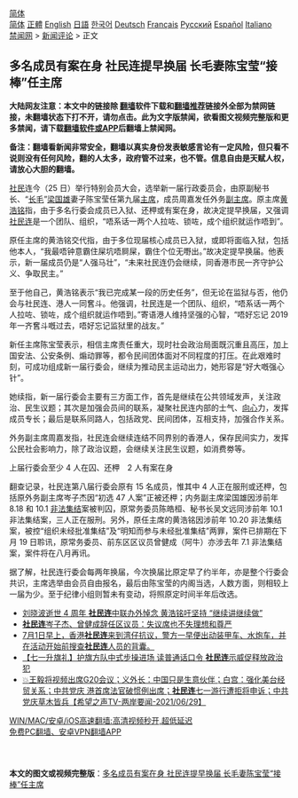  <!-- 面包屑导航 --> <div class="breadcrumb"><!-- GTranslate: https://gtranslate.io/ -->  <div class="switcher notranslate">  <div class="selected">  <a href="#" onclick="return false;"> 简体</a>  </div>  <div class="option">  <a href="https://www.bannedbook.org" onclick="doGTranslate('zh-CN|zh-CN');jQuery('div.switcher div.selected a').html(jQuery(this).html());return false;" title="简体中文" class="nturl selected"> 简体</a>  <a href="https://www.bannedbook.org/zh-tw/" onclick="doGTranslate('zh-CN|zh-TW');jQuery('div.switcher div.selected a').html(jQuery(this).html());return false;" title="繁體中文" class="nturl"> 正體</a>  <a href="https://www.bannedbook.org/en/" onclick="doGTranslate('zh-CN|en');jQuery('div.switcher div.selected a').html(jQuery(this).html());return false;" title="English" class="nturl"> English</a>  <a href="https://www.bannedbook.org/ja/" onclick="doGTranslate('zh-CN|ja');jQuery('div.switcher div.selected a').html(jQuery(this).html());return false;" title="日本語" class="nturl"> 日語</a>  <a href="https://www.bannedbook.org/ko/" onclick="doGTranslate('zh-CN|ko');jQuery('div.switcher div.selected a').html(jQuery(this).html());return false;" title="한국어" class="nturl"> 한국어</a>  <a href="https://www.bannedbook.org/de/" onclick="doGTranslate('zh-CN|de');jQuery('div.switcher div.selected a').html(jQuery(this).html());return false;" title="Deutsch" class="nturl"> Deutsch</a>  <a href="https://www.bannedbook.org/fr/" onclick="doGTranslate('zh-CN|fr');jQuery('div.switcher div.selected a').html(jQuery(this).html());return false;" title="Français" class="nturl"> Français</a>  <a href="https://www.bannedbook.org/ru/" onclick="doGTranslate('zh-CN|ru');jQuery('div.switcher div.selected a').html(jQuery(this).html());return false;" title="Русский" class="nturl"> Русский</a>  <a href="https://www.bannedbook.org/es/" onclick="doGTranslate('zh-CN|es');jQuery('div.switcher div.selected a').html(jQuery(this).html());return false;" title="Español" class="nturl"> Español</a>  <a href="https://www.bannedbook.org/it/" onclick="doGTranslate('zh-CN|it');jQuery('div.switcher div.selected a').html(jQuery(this).html());return false;" title="Italiano" class="nturl"> Italiano</a>  </div>  </div>      <div class='breadcrumb-sub'><!-- Breadcrumb NavXT 6.3.0 --> <a href="https://www.bannedbook.org/" class="home">禁闻网</a> &gt; <a href="https://www.bannedbook.org/bnews/comments/" class="category">新闻评论</a> &gt; 正文</div></div><h2>多名成员有案在身 社民连提早换届 长毛妻陈宝莹“接棒”任主席</h2> <p class="notice"><b>大陆网友注意：本文中的链接除 <a href="https://github.com/bannedbook/fanqiang" >翻墙</a>软件下载和<a href="https://github.com/killgcd/justmysocks/blob/master/README.md">翻墙推荐</a>链接外全部为禁网链接，未翻墙状态下打不开，请勿点击。此为文字版禁闻，欲看图文视频完整版和更多禁闻，请下载<a href="https://github.com/bannedbook/fanqiang">翻墙软件或APP</a>后翻墙上禁闻网。</p><p>备注：翻墙看新闻非常安全，翻墙以真实身份发表敏感言论有一定风险，但只看不说则没有任何风险，翻的人太多，政府管不过来，也不管。信息自由是天赋人权，请放心大胆的翻墙。</b></p>  <div class="entry">  <p><a href="https://www.bannedbook.org/bnews/tag/%E7%A4%BE%E6%B0%91/" class="st_tag internal_tag" rel="tag" title="标签 社民 下的日志">社民</a>连今（25 日）举行特别会员大会，选举新一届行政委员会，由原副秘书长、“<a href="https://www.bannedbook.org/bnews/tag/%E9%95%BF%E6%AF%9B/" class="st_tag internal_tag" rel="tag" title="标签 长毛 下的日志">长毛</a>”<a href="https://www.bannedbook.org/bnews/tag/%e6%a2%81%e5%9b%bd%e9%9b%84/" class="st_tag internal_tag" rel="tag" title="标签 梁国雄 下的日志">梁国雄</a>妻子陈宝莹任第九届<a href="https://www.bannedbook.org/bnews/tag/%E4%B8%BB%E5%B8%AD/" class="st_tag internal_tag" rel="tag" title="标签 主席 下的日志">主席</a>，成员周嘉发任外务<a href="https://www.bannedbook.org/bnews/tag/%E5%89%AF%E4%B8%BB%E5%B8%AD/" class="st_tag internal_tag" rel="tag" title="标签 副主席 下的日志">副主席</a>。原主席<a href="https://www.bannedbook.org/bnews/tag/%E9%BB%84%E6%B5%A9%E9%93%AD/" class="st_tag internal_tag" rel="tag" title="标签 黄浩铭 下的日志">黄浩铭</a>指，由于多名行委会成员已入狱、还柙或有案在身，故决定提早换届，又强调<a href="https://www.bannedbook.org/bnews/tag/%e7%a4%be%e6%b0%91%e8%bf%9e/" class="st_tag internal_tag" rel="tag" title="标签 社民连 下的日志">社民连</a>是一个团队、组织，“唔系话一两个人拉咗、锁咗，成个组织就运作唔到”。</p> <p>原任主席的黄浩铭交代指，由于多位现届核心成员已入狱，或即将面临入狱，包括他本人，“我最唔钟意霸住屎坑唔屙屎，霸住个位无嘢出。”故决定提早换届。他表示，新一届成员仍是“人强马壮”，“未来社民连仍会继续，同香港市民一齐守护公义、争取民主。”</p>  <p>至于他自己，黄浩铭表示“我已完成某一段的历史任务”，但无论在监狱与否，他仍会与社民连、港人一同𡚒斗。他强调，社民连是一个团队、组织，“唔系话一两个人拉咗、锁咗，成个组织就运作唔到。”寄语港人维持坚强的心智，“唔好忘记 2019 年一齐𡚒斗嘅过去，唔好忘记监狱里的战友。”</p> <p>新任主席陈宝莹表示，相信主席责任重大，现时社会政治局面既沉重且高压，加上国安法、公安条例、煽动罪等，都令民间团体面对不同程度的打压。在此艰难时刻，可成功组成新一届行委会，继续为推动民主运动出力，她形容是“好大嘅强心针”。</p>  <p>她续指，新一届行委会主要有三方面工作，首先是继续在公共领域发声，关注政治、民生议题；其次是加强会员间的联系，凝聚社民连内部的士气、<a href="https://www.bannedbook.org/bnews/tag/%e5%90%91%e5%bf%83/" class="st_tag internal_tag" rel="tag" title="标签 向心 下的日志">向心</a>力，发挥成员专长；最后是联系同路人，包括政党、民间团体，互相支持，加强合作关系。</p> <p>外务副主席周嘉发指，社民连会继续连结不同界别的香港人，保存民间实力，发挥公民社会影响力，除了政治议题，会继续关注民生议题，如消费劵等。</p>  <p>上届行委会至少 4 人在囚、还柙　2 人有案在身</p> <p>翻查记录，社民连第八届行委会原有 15 名成员，惟其中 4 人正在服刑或还柙，包括原外务副主席岑子杰因“初选 47 人案”正被还柙；内务副主席梁国雄因涉前年 8.18 和 10.1 <a href="https://www.bannedbook.org/bnews/tag/%E9%9D%9E%E6%B3%95%E9%9B%86%E7%BB%93/" class="st_tag internal_tag" rel="tag" title="标签 非法集结 下的日志">非法集结</a>案被判囚，原常务委员陈皓桓、秘书长吴文远同涉前年 10.1 非法集结案，三人正在服刑。另外，原任主席的黄浩铭因涉前年 10.20 非法集结案，被控“组织未经批准集结”及“明知而参与未经批准集结”两罪，案件已排期在下月 19 日聆讯，原常务委员、前东区区议员曾健成（阿牛）亦涉去年 7.1 非法集结案，案件将在八月再讯。</p>  <p>据了解，社民连行委会每两年换届，今次换届比原定早了约半年，亦是整个行委会共识，主席选举由会员自由报名，最后由陈宝莹的内阁当选，人数方面，则相较上一届为少。至于纪律小组则暂未有变动，将照原定时间半年后改选。</p> <ul class='op-related-articles' title='相关阅读'> <li><a href='https://www.bannedbook.org/bnews/comments/20210713/1586183.html' target='_blank'>刘晓波逝世 4 周年 <b>社民连</b>中联办外悼念 黄浩铭吁坚持 “继续讲继续做”</a></li> <li><a href='https://www.bannedbook.org/bnews/comments/20210709/1583258.html' target='_blank'><b>社民连</b>岑子杰、曾健成辞任区议员：失议席也不失理想和尊严</a></li> <li><a href='https://www.bannedbook.org/bnews/bannedvideo/20210701/1578342.html' target='_blank'>7月1日早上，香港<b>社民连</b>来到湾仔抗议，警方一早便出动装甲车、水炮车，并在活动开始前搜查<b>社民连</b>人员的背囊。</a></li> <li><a href='https://www.bannedbook.org/bnews/comments/20210701/1578109.html' target='_blank'>【七一升旗礼】护旗方队中式步操进场 读普通话口令 <b>社民连</b>示威促释放政治犯</a></li> <li><a href='https://www.bannedbook.org/bnews/comments/20210630/1577030.html' target='_blank'>💥王毅将视频出席G20会议；义外长：中国只是生意伙伴；白宫：强化美台经贸关系；中共党庆 港首席法官破惯例出席；<b>社民连</b>七一游行遭拒将申诉；中共党庆草木皆兵【希望之声TV-两岸要闻-2021/06/29】</a></li> </ul> <p class="texttj"> <a href="https://github.com/bannedbook/fanqiang/wiki/V2ray%E6%9C%BA%E5%9C%BA" target="_blank">WIN/MAC/安卓/iOS高速翻墙:高清视频秒开,超低延迟</a><br/> <a href="https://github.com/bannedbook/fanqiang/wiki/%E7%A6%81%E9%97%BB%E7%BD%91%E5%AE%89%E5%8D%93%E7%BF%BB%E5%A2%99%E6%96%B0%E9%97%BBAPP" target="_blank">免费PC翻墙、安卓VPN翻墙APP</a></p><p> </p><a name='sharetosocial'></a>  <div style="margin-bottom:5px;padding-bottom:5px;clear:both"> <div id="archive-pix-1" class="banner-ads"> <!-- AuctionX Display platform tag START --> <div id="26318x728x90x621x_ADSLOT2" clicktrack="%%CLICK_URL_ESC%%"></div> <!-- AuctionX Display platform tag END --> </div> <div id="archive-pix-2" class="banner-ads"> <!-- AuctionX Display platform tag START --> <div id="26315x300x250x621x_ADSLOT2" clicktrack="%%CLICK_URL_ESC%%"></div> <!-- AuctionX Display platform tag END --> </div> </div>  <div id="archive-pix-1" class="banner-ads"> <!-- AuctionX Display platform tag START --> <div id="26318x728x90x621x_ADSLOT3" clicktrack="%%CLICK_URL_ESC%%"></div> <!-- AuctionX Display platform tag END --> </div> <div><b>本文的图文或视频完整版</b>：<a href='https://www.bannedbook.org/bnews/comments/20210726/1594097.html'>多名成员有案在身 社民连提早换届 长毛妻陈宝莹“接棒”任主席</a></div>  </div><!--END ENTRY--> 